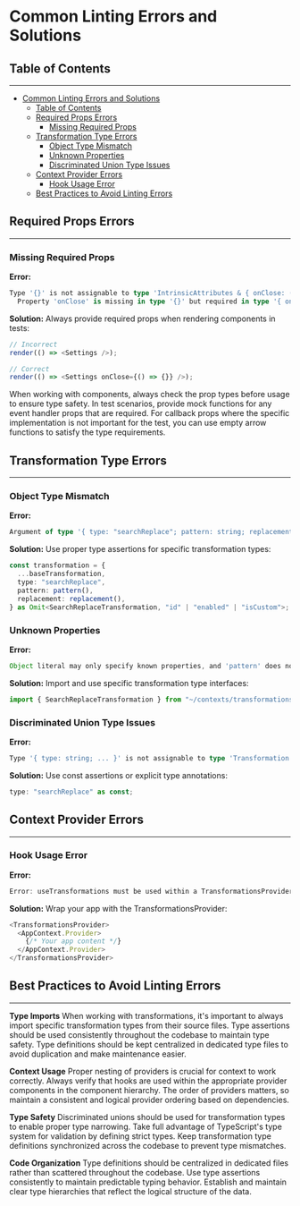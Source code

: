# Common Linting Errors and Solutions

## Table of Contents

---

- [Common Linting Errors and Solutions](#common-linting-errors-and-solutions)
  - [Table of Contents](#table-of-contents)
  - [Required Props Errors](#required-props-errors)
    - [Missing Required Props](#missing-required-props)
  - [Transformation Type Errors](#transformation-type-errors)
    - [Object Type Mismatch](#object-type-mismatch)
    - [Unknown Properties](#unknown-properties)
    - [Discriminated Union Type Issues](#discriminated-union-type-issues)
  - [Context Provider Errors](#context-provider-errors)
    - [Hook Usage Error](#hook-usage-error)
  - [Best Practices to Avoid Linting Errors](#best-practices-to-avoid-linting-errors)

## Required Props Errors

---

### Missing Required Props

**Error:**

```typescript
Type '{}' is not assignable to type 'IntrinsicAttributes & { onClose: () => void; }'.
  Property 'onClose' is missing in type '{}' but required in type '{ onClose: () => void; }'.
```

**Solution:**
Always provide required props when rendering components in tests:

```typescript
// Incorrect
render(() => <Settings />);

// Correct
render(() => <Settings onClose={() => {}} />);
```

When working with components, always check the prop types before usage to ensure type safety. In test scenarios,
provide mock functions for any event handler props that are required. For callback props where
the specific implementation is not important for the test,
you can use empty arrow functions to satisfy the type requirements.

## Transformation Type Errors

---

### Object Type Mismatch

**Error:**

```typescript
Argument of type '{ type: "searchReplace"; pattern: string; replacement: string; }' is not assignable to parameter of type 'Omit<Transformation, "id" | "enabled" | "isCustom">'.
```

**Solution:**
Use proper type assertions for specific transformation types:

```typescript
const transformation = {
  ...baseTransformation,
  type: "searchReplace",
  pattern: pattern(),
  replacement: replacement(),
} as Omit<SearchReplaceTransformation, "id" | "enabled" | "isCustom">;
```

### Unknown Properties

**Error:**

```typescript
Object literal may only specify known properties, and 'pattern' does not exist in type 'Omit<Transformation, "id" | "enabled" | "isCustom">'
```

**Solution:**
Import and use specific transformation type interfaces:

```typescript
import { SearchReplaceTransformation } from "~/contexts/transformations";
```

### Discriminated Union Type Issues

**Error:**

```typescript
Type '{ type: string; ... }' is not assignable to type 'Transformation'.
```

**Solution:**
Use const assertions or explicit type annotations:

```typescript
type: "searchReplace" as const;
```

## Context Provider Errors

---

### Hook Usage Error

**Error:**

```typescript
Error: useTransformations must be used within a TransformationsProvider
```

**Solution:**
Wrap your app with the TransformationsProvider:

```typescript
<TransformationsProvider>
  <AppContext.Provider>
    {/* Your app content */}
  </AppContext.Provider>
</TransformationsProvider>
```

## Best Practices to Avoid Linting Errors

---

**Type Imports**
When working with transformations, it's important to always import specific transformation types from
their source files. Type assertions should be used consistently throughout the codebase to
maintain type safety. Type definitions should be kept centralized in dedicated type files to avoid duplication and
make maintenance easier.

**Context Usage**
Proper nesting of providers is crucial for context to work correctly. Always verify that
hooks are used within the appropriate provider components in the component hierarchy. The order of providers matters,
so maintain a consistent and logical provider ordering based on dependencies.

**Type Safety**
Discriminated unions should be used for transformation types to enable proper type narrowing. Take full advantage of
TypeScript's type system for validation by
defining strict types. Keep transformation type definitions synchronized across the codebase to prevent type mismatches.

**Code Organization**
Type definitions should be centralized in
dedicated files rather than scattered throughout the codebase. Use type assertions consistently to
maintain predictable typing behavior. Establish and
maintain clear type hierarchies that reflect the logical structure of the data.
